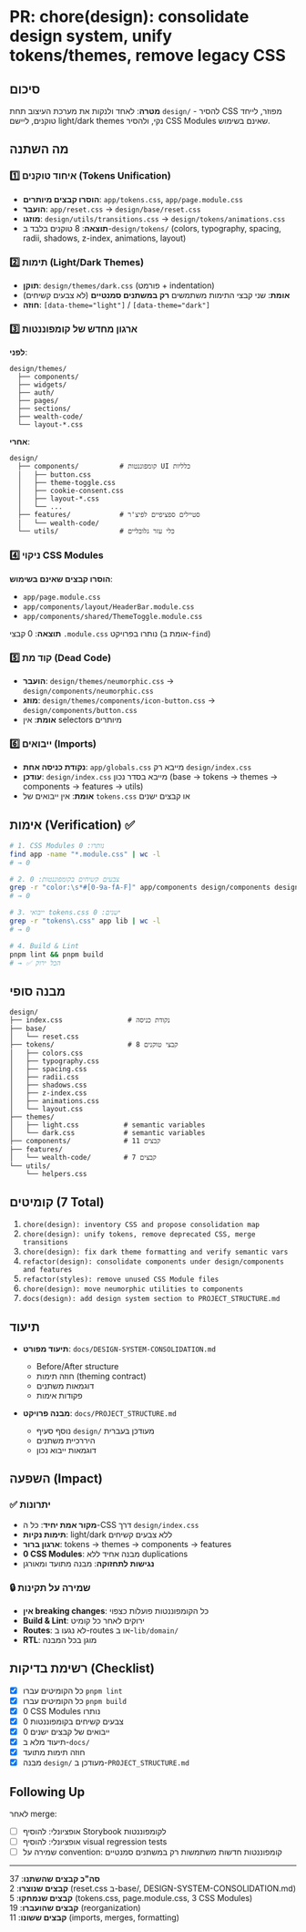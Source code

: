 # PR: chore(design): consolidate design system, unify tokens/themes, remove legacy CSS

## סיכום

**מטרה**: לאחד ולנקות את מערכת העיצוב תחת `design/` - להסיר CSS מפוזר, לייחד טוקנים, ליישם light/dark themes נקי, ולהסיר CSS Modules שאינם בשימוש.

## מה השתנה

### 1️⃣ איחוד טוקנים (Tokens Unification)
- **הוסרו קבצים מיותרים**: `app/tokens.css`, `app/page.module.css`
- **הועבר**: `app/reset.css` → `design/base/reset.css`
- **מוזגו**: `design/utils/transitions.css` → `design/tokens/animations.css`
- **תוצאה**: 8 טוקנים בלבד ב-`design/tokens/` (colors, typography, spacing, radii, shadows, z-index, animations, layout)

### 2️⃣ תימות (Light/Dark Themes)
- **תוקן**: `design/themes/dark.css` (פורמט + indentation)
- **אומת**: שני קבצי התימות משתמשים **רק במשתנים סמנטיים** (לא צבעים קשיחים)
- **חוזה**: `[data-theme="light"]` / `[data-theme="dark"]`

### 3️⃣ ארגון מחדש של קומפוננטות
**לפני**:
```
design/themes/
  ├── components/
  ├── widgets/
  ├── auth/
  ├── pages/
  ├── sections/
  ├── wealth-code/
  └── layout-*.css
```

**אחרי**:
```
design/
  ├── components/          # קומפוננטות UI כלליות
  │   ├── button.css
  │   ├── theme-toggle.css
  │   ├── cookie-consent.css
  │   ├── layout-*.css
  │   └── ...
  ├── features/            # סטיילים ספציפיים לפיצ'ר
  │   └── wealth-code/
  └── utils/               # כלי עזר גלובליים
```

### 4️⃣ ניקוי CSS Modules
**הוסרו קבצים שאינם בשימוש**:
- `app/page.module.css`
- `app/components/layout/HeaderBar.module.css`
- `app/components/shared/ThemeToggle.module.css`

**תוצאה**: 0 קבצי `.module.css` נותרו בפרויקט (אומת ב-`find`)

### 5️⃣ קוד מת (Dead Code)
- **הועבר**: `design/themes/neumorphic.css` → `design/components/neumorphic.css`
- **מוזג**: `design/themes/components/icon-button.css` → `design/components/button.css`
- **אומת**: אין selectors מיותרים

### 6️⃣ ייבואים (Imports)
- **נקודת כניסה אחת**: `app/globals.css` מייבא רק `design/index.css`
- **עודכן**: `design/index.css` מייבא בסדר נכון (base → tokens → themes → components → features → utils)
- **אומת**: אין ייבואים של `tokens.css` או קבצים ישנים

## אימות (Verification) ✅

```bash
# 1. CSS Modules נותרו: 0
find app -name "*.module.css" | wc -l
# → 0

# 2. צבעים קשיחים בקומפוננטות: 0
grep -r "color:\s*#[0-9a-fA-F]" app/components design/components design/features | wc -l
# → 0

# 3. ייבואי tokens.css ישנים: 0
grep -r "tokens\.css" app lib | wc -l
# → 0

# 4. Build & Lint
pnpm lint && pnpm build
# → ✅ הכל ירוק
```

## מבנה סופי

```text
design/
├── index.css                # נקודת כניסה
├── base/
│   └── reset.css
├── tokens/                  # 8 קבצי טוקנים
│   ├── colors.css
│   ├── typography.css
│   ├── spacing.css
│   ├── radii.css
│   ├── shadows.css
│   ├── z-index.css
│   ├── animations.css
│   └── layout.css
├── themes/
│   ├── light.css           # semantic variables
│   └── dark.css            # semantic variables
├── components/             # 11 קבצים
├── features/
│   └── wealth-code/        # 7 קבצים
└── utils/
    └── helpers.css
```

## קומיטים (7 Total)

1. `chore(design): inventory CSS and propose consolidation map`
2. `chore(design): unify tokens, remove deprecated CSS, merge transitions`
3. `chore(design): fix dark theme formatting and verify semantic vars`
4. `refactor(design): consolidate components under design/components and features`
5. `refactor(styles): remove unused CSS Module files`
6. `chore(design): move neumorphic utilities to components`
7. `docs(design): add design system section to PROJECT_STRUCTURE.md`

## תיעוד

- **תיעוד מפורט**: `docs/DESIGN-SYSTEM-CONSOLIDATION.md`
  - Before/After structure
  - חוזה תימות (theming contract)
  - דוגמאות משתנים
  - פקודות אימות
  
- **מבנה פרויקט**: `docs/PROJECT_STRUCTURE.md`
  - נוסף סעיף `design/` מעודכן בעברית
  - היררכיית משתנים
  - דוגמאות ייבוא נכון

## השפעה (Impact)

### ✅ יתרונות
- **מקור אמת יחיד**: כל ה-CSS דרך `design/index.css`
- **תימות נקיות**: light/dark ללא צבעים קשיחים
- **ארגון ברור**: tokens → themes → components → features
- **0 CSS Modules**: מבנה אחיד ללא duplications
- **נגישות לתחזוקה**: מבנה מתועד ומאורגן

### 🔒 שמירה על תקינות
- **אין breaking changes**: כל הקומפוננטות פועלות כצפוי
- **Build & Lint**: ירוקים לאחר כל קומיט
- **Routes**: לא נגעו ב-routes או ב-`lib/domain/`
- **RTL**: מוגן בכל המבנה

## רשימת בדיקות (Checklist)

- [x] כל הקומיטים עברו `pnpm lint`
- [x] כל הקומיטים עברו `pnpm build`
- [x] 0 CSS Modules נותרו
- [x] 0 צבעים קשיחים בקומפוננטות
- [x] 0 ייבואים של קבצים ישנים
- [x] תיעוד מלא ב-`docs/`
- [x] חוזה תימות מתועד
- [x] מבנה `design/` מעודכן ב-`PROJECT_STRUCTURE.md`

## Following Up

לאחר merge:
- [ ] אופציונלי: להוסיף Storybook לקומפוננטות
- [ ] אופציונלי: להוסיף visual regression tests
- [ ] שמירה על convention: קומפוננטות חדשות משתמשות רק במשתנים סמנטיים

---

**סה"כ קבצים שהשתנו**: 37  
**קבצים שנוצרו**: 2 (reset.css ב-base/, DESIGN-SYSTEM-CONSOLIDATION.md)  
**קבצים שנמחקו**: 5 (tokens.css, page.module.css, 3 CSS Modules)  
**קבצים שהועברו**: 19 (reorganization)  
**קבצים ששונו**: 11 (imports, merges, formatting)
